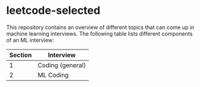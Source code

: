 # leetcode-selected
This repository contains an overview of different topics that can come up in machine learning interviews. The following table lists different components of an ML interview:


| Section  | Interview |
| ------------- | ------------- |
| 1  | Coding (general)  |
| 2  | ML Coding  |


